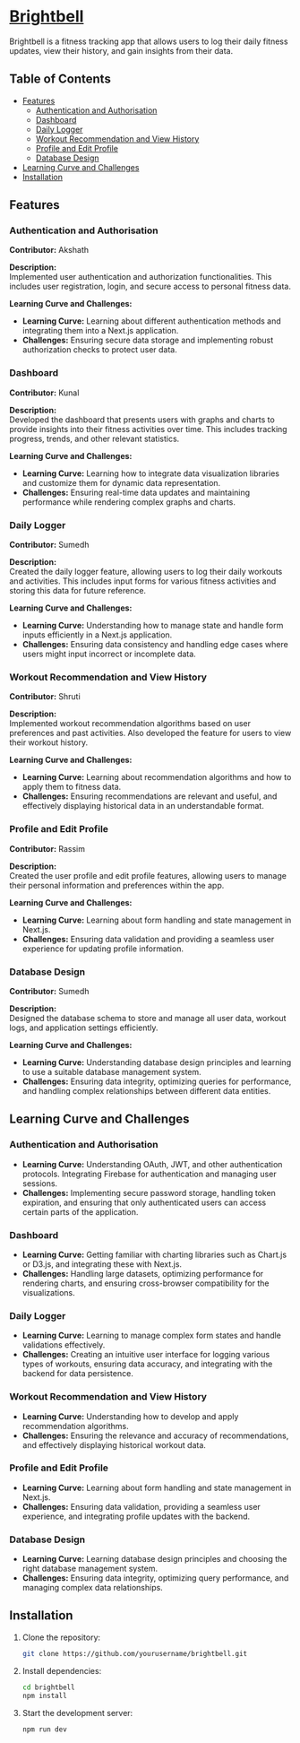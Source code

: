 # [Brightbell](https://bright-bell.vercel.app/home)

Brightbell is a fitness tracking app that allows users to log their daily fitness updates, view their history, and gain insights from their data.

## Table of Contents

- [Features](#features)
  - [Authentication and Authorisation](#authentication-and-authorisation)
  - [Dashboard](#dashboard)
  - [Daily Logger](#daily-logger)
  - [Workout Recommendation and View History](#workout-recommendation-and-view-history)
  - [Profile and Edit Profile](#profile-and-edit-profile)
  - [Database Design](#database-design)
- [Learning Curve and Challenges](#learning-curve-and-challenges)
- [Installation](#installation)

## Features

### Authentication and Authorisation
**Contributor:** Akshath

**Description:**  
Implemented user authentication and authorization functionalities. This includes user registration, login, and secure access to personal fitness data.

**Learning Curve and Challenges:**  
- **Learning Curve:** Learning about different authentication methods and integrating them into a Next.js application.
- **Challenges:** Ensuring secure data storage and implementing robust authorization checks to protect user data.

### Dashboard
**Contributor:** Kunal

**Description:**  
Developed the dashboard that presents users with graphs and charts to provide insights into their fitness activities over time. This includes tracking progress, trends, and other relevant statistics.

**Learning Curve and Challenges:**  
- **Learning Curve:** Learning how to integrate data visualization libraries and customize them for dynamic data representation.
- **Challenges:** Ensuring real-time data updates and maintaining performance while rendering complex graphs and charts.

### Daily Logger
**Contributor:** Sumedh

**Description:**  
Created the daily logger feature, allowing users to log their daily workouts and activities. This includes input forms for various fitness activities and storing this data for future reference.

**Learning Curve and Challenges:**  
- **Learning Curve:** Understanding how to manage state and handle form inputs efficiently in a Next.js application.
- **Challenges:** Ensuring data consistency and handling edge cases where users might input incorrect or incomplete data.

### Workout Recommendation and View History
**Contributor:** Shruti

**Description:**  
Implemented workout recommendation algorithms based on user preferences and past activities. Also developed the feature for users to view their workout history.

**Learning Curve and Challenges:**  
- **Learning Curve:** Learning about recommendation algorithms and how to apply them to fitness data.
- **Challenges:** Ensuring recommendations are relevant and useful, and effectively displaying historical data in an understandable format.

### Profile and Edit Profile
**Contributor:** Rassim

**Description:**  
Created the user profile and edit profile features, allowing users to manage their personal information and preferences within the app.

**Learning Curve and Challenges:**  
- **Learning Curve:** Learning about form handling and state management in Next.js.
- **Challenges:** Ensuring data validation and providing a seamless user experience for updating profile information.

### Database Design
**Contributor:** Sumedh

**Description:**  
Designed the database schema to store and manage all user data, workout logs, and application settings efficiently.

**Learning Curve and Challenges:**  
- **Learning Curve:** Understanding database design principles and learning to use a suitable database management system.
- **Challenges:** Ensuring data integrity, optimizing queries for performance, and handling complex relationships between different data entities.

## Learning Curve and Challenges

### Authentication and Authorisation
- **Learning Curve:** Understanding OAuth, JWT, and other authentication protocols. Integrating Firebase for authentication and managing user sessions.
- **Challenges:** Implementing secure password storage, handling token expiration, and ensuring that only authenticated users can access certain parts of the application.

### Dashboard
- **Learning Curve:** Getting familiar with charting libraries such as Chart.js or D3.js, and integrating these with Next.js.
- **Challenges:** Handling large datasets, optimizing performance for rendering charts, and ensuring cross-browser compatibility for the visualizations.

### Daily Logger
- **Learning Curve:** Learning to manage complex form states and handle validations effectively.
- **Challenges:** Creating an intuitive user interface for logging various types of workouts, ensuring data accuracy, and integrating with the backend for data persistence.

### Workout Recommendation and View History
- **Learning Curve:** Understanding how to develop and apply recommendation algorithms.
- **Challenges:** Ensuring the relevance and accuracy of recommendations, and effectively displaying historical workout data.

### Profile and Edit Profile
- **Learning Curve:** Learning about form handling and state management in Next.js.
- **Challenges:** Ensuring data validation, providing a seamless user experience, and integrating profile updates with the backend.

### Database Design
- **Learning Curve:** Learning database design principles and choosing the right database management system.
- **Challenges:** Ensuring data integrity, optimizing query performance, and managing complex data relationships.

## Installation

1. Clone the repository:
    ```bash
    git clone https://github.com/yourusername/brightbell.git
    ```
2. Install dependencies:
    ```bash
    cd brightbell
    npm install
    ```
3. Start the development server:
    ```bash
    npm run dev
    ```
